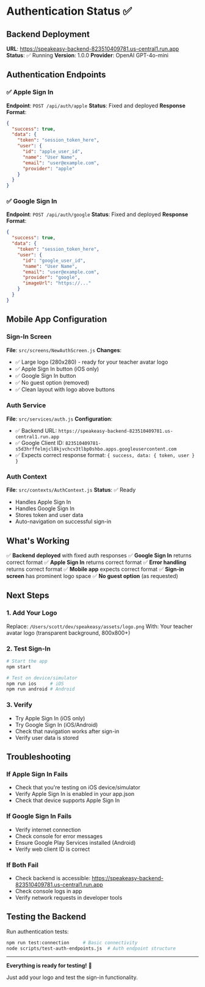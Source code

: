 # Authentication Status ✅

## Backend Deployment
**URL**: https://speakeasy-backend-823510409781.us-central1.run.app
**Status**: ✅ Running
**Version**: 1.0.0
**Provider**: OpenAI GPT-4o-mini

## Authentication Endpoints

### ✅ Apple Sign In
**Endpoint**: `POST /api/auth/apple`
**Status**: Fixed and deployed
**Response Format**:
```json
{
  "success": true,
  "data": {
    "token": "session_token_here",
    "user": {
      "id": "apple_user_id",
      "name": "User Name",
      "email": "user@example.com",
      "provider": "apple"
    }
  }
}
```

### ✅ Google Sign In
**Endpoint**: `POST /api/auth/google`
**Status**: Fixed and deployed
**Response Format**:
```json
{
  "success": true,
  "data": {
    "token": "session_token_here",
    "user": {
      "id": "google_user_id",
      "name": "User Name",
      "email": "user@example.com",
      "provider": "google",
      "imageUrl": "https://..."
    }
  }
}
```

## Mobile App Configuration

### Sign-In Screen
**File**: `src/screens/NewAuthScreen.js`
**Changes**:
- ✅ Large logo (280x280) - ready for your teacher avatar logo
- ✅ Apple Sign In button (iOS only)
- ✅ Google Sign In button
- ✅ No guest option (removed)
- ✅ Clean layout with logo above buttons

### Auth Service
**File**: `src/services/auth.js`
**Configuration**:
- ✅ Backend URL: `https://speakeasy-backend-823510409781.us-central1.run.app`
- ✅ Google Client ID: `823510409781-s5d3hrffelmjcl8kjvchcv3tlbp0shbo.apps.googleusercontent.com`
- ✅ Expects correct response format: `{ success, data: { token, user } }`

### Auth Context
**File**: `src/contexts/AuthContext.js`
**Status**: ✅ Ready
- Handles Apple Sign In
- Handles Google Sign In
- Stores token and user data
- Auto-navigation on successful sign-in

## What's Working

✅ **Backend deployed** with fixed auth responses
✅ **Google Sign In** returns correct format
✅ **Apple Sign In** returns correct format
✅ **Error handling** returns correct format
✅ **Mobile app** expects correct format
✅ **Sign-in screen** has prominent logo space
✅ **No guest option** (as requested)

## Next Steps

### 1. Add Your Logo
Replace: `/Users/scott/dev/speakeasy/assets/logo.png`
With: Your teacher avatar logo (transparent background, 800x800+)

### 2. Test Sign-In
```bash
# Start the app
npm start

# Test on device/simulator
npm run ios     # iOS
npm run android # Android
```

### 3. Verify
- Try Apple Sign In (iOS only)
- Try Google Sign In (iOS/Android)
- Check that navigation works after sign-in
- Verify user data is stored

## Troubleshooting

### If Apple Sign In Fails
- Check that you're testing on iOS device/simulator
- Verify Apple Sign In is enabled in your app.json
- Check that device supports Apple Sign In

### If Google Sign In Fails
- Verify internet connection
- Check console for error messages
- Ensure Google Play Services installed (Android)
- Verify web client ID is correct

### If Both Fail
- Check backend is accessible: https://speakeasy-backend-823510409781.us-central1.run.app
- Check console logs in app
- Verify network requests in developer tools

## Testing the Backend

Run authentication tests:
```bash
npm run test:connection     # Basic connectivity
node scripts/test-auth-endpoints.js  # Auth endpoint structure
```

---

**Everything is ready for testing!** 🎉

Just add your logo and test the sign-in functionality.
